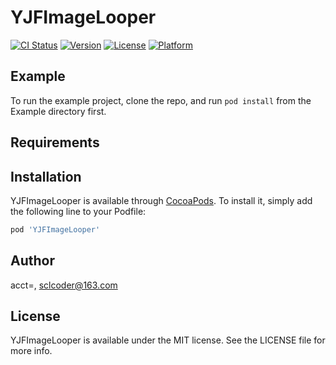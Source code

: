 # YJFImageLooper

[![CI Status](http://img.shields.io/travis/acct<blob>=<NULL>/YJFImageLooper.svg?style=flat)](https://travis-ci.org/acct<blob>=<NULL>/YJFImageLooper)
[![Version](https://img.shields.io/cocoapods/v/YJFImageLooper.svg?style=flat)](http://cocoapods.org/pods/YJFImageLooper)
[![License](https://img.shields.io/cocoapods/l/YJFImageLooper.svg?style=flat)](http://cocoapods.org/pods/YJFImageLooper)
[![Platform](https://img.shields.io/cocoapods/p/YJFImageLooper.svg?style=flat)](http://cocoapods.org/pods/YJFImageLooper)

## Example

To run the example project, clone the repo, and run `pod install` from the Example directory first.

## Requirements

## Installation

YJFImageLooper is available through [CocoaPods](http://cocoapods.org). To install
it, simply add the following line to your Podfile:

```ruby
pod 'YJFImageLooper'
```

## Author

acct<blob>=<NULL>, sclcoder@163.com

## License

YJFImageLooper is available under the MIT license. See the LICENSE file for more info.
